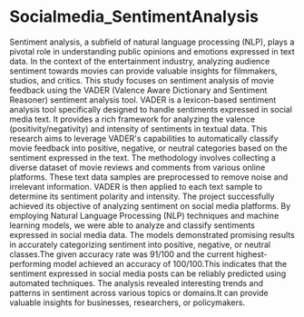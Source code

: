 # Socialmedia_SentimentAnalysis
Sentiment analysis, a subfield of natural language processing (NLP), plays a pivotal role in 
understanding public opinions and emotions expressed in text data. In the context of the 
entertainment industry, analyzing audience sentiment towards movies can provide valuable 
insights for filmmakers, studios, and critics. This study focuses on sentiment analysis of movie 
feedback using the VADER (Valence Aware Dictionary and Sentiment Reasoner) sentiment 
analysis tool.
VADER is a lexicon-based sentiment analysis tool specifically designed to handle sentiments 
expressed in social media text. It provides a rich framework for analyzing the valence 
(positivity/negativity) and intensity of sentiments in textual data. This research aims to leverage 
VADER's capabilities to automatically classify movie feedback into positive, negative, or neutral 
categories based on the sentiment expressed in the text.
The methodology involves collecting a diverse dataset of movie reviews and comments from 
various online platforms. These text data samples are preprocessed to remove noise and irrelevant 
information. VADER is then applied to each text sample to determine its sentiment polarity and 
intensity.
The project successfully achieved its objective of analyzing sentiment on social media platforms. By employing Natural Language Processing (NLP) techniques and machine learning models, we were able to analyze and classify sentiments expressed in social media data.
The models demonstrated promising results in accurately categorizing sentiment into positive, negative, or neutral classes.The given accuracy rate  was 91/100 and the current highest-performing model achieved an accuracy of 100/100.This indicates that the sentiment expressed in social media posts can be reliably predicted using automated techniques.
The analysis revealed interesting trends and patterns in sentiment across various topics or domains.It can provide valuable insights for businesses, researchers, or policymakers.

